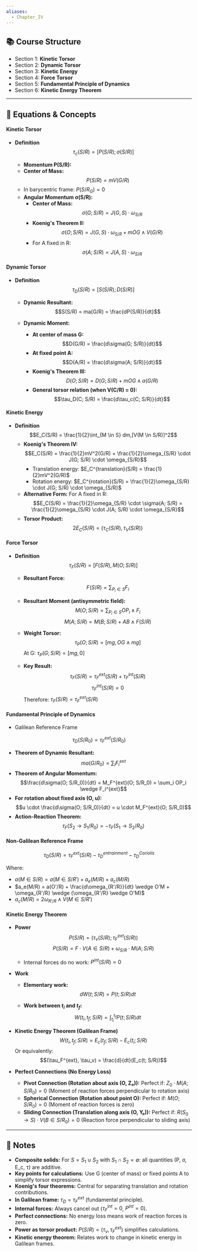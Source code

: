 ```yaml
---
aliases:
  - Chapter_IV
---
```

## 📚 Course Structure

- Section 1: **Kinetic Torsor**
- Section 2: **Dynamic Torsor**
- Section 3: **Kinetic Energy**
- Section 4: **Force Torsor**
- Section 5: **Fundamental Principle of Dynamics**
- Section 6: **Kinetic Energy Theorem**

---

## 📐 Equations & Concepts

#### Kinetic Torsor
- **Definition**
	$$\tau_c(S/R) = [P(S/R); \sigma(S/R)]$$

	- **Momentum P(S/R):**
    - **Center of Mass:** $$P(S/R) = mV(G/R)$$
    - In barycentric frame: $P(S/R_G) = 0$
	- **Angular Momentum σ(S/R):**
	    - **Center of Mass:** $$\sigma(G; S/R) = J(G, S) \cdot \omega_{S/R}$$
	    - **Koenig's Theorem II:** $$\sigma(O; S/R) = J(G, S) \cdot \omega_{S/R} + mOG \wedge V(G/R)$$
	    - For A fixed in R: $$\sigma(A; S/R) = J(A, S) \cdot \omega_{S/R}$$
#### Dynamic Torsor
- **Definition**
	$$\tau_D(S/R) = [S(S/R); D(S/R)]$$
	- **Dynamic Resultant:** $$S(S/R) = ma(G/R) = \frac{dP(S/R)}{dt}$$
    
	- **Dynamic Moment:**
    
	    - **At center of mass G:** $$D(G/R) = \frac{d\sigma(G; S/R)}{dt}$$
	    - **At fixed point A:** $$D(A/R) = \frac{d\sigma(A; S/R)}{dt}$$
	    - **Koenig's Theorem III:** $$D(O; S/R) = D(G; S/R) + mOG \wedge a(G/R)$$
	    - **General torsor relation (when V(C/R) = 0):** $$\tau_D(C; S/R) = \frac{d\tau_c(C; S/R)}{dt}$$
#### Kinetic Energy
- **Definition**
	$$E_C(S/R) = \frac{1}{2}\int_{M \in S} dm,[V(M \in S/R)]^2$$
	- **Koenig's Theorem IV:** $$E_C(S/R) = \frac{1}{2}mV^2(G/R) + \frac{1}{2}\omega_{S/R} \cdot J(G; S/R) \cdot \omega_{S/R}$$
	    - Translation energy: $E_C^{translation}(S/R) = \frac{1}{2}mV^2(G/R)$
	    - Rotation energy: $E_C^{rotation}(S/R) = \frac{1}{2}\omega_{S/R} \cdot J(G; S/R) \cdot \omega_{S/R}$
	- **Alternative Form:** For A fixed in R: $$E_C(S/R) = \frac{1}{2}\omega_{S/R} \cdot \sigma(A; S/R) = \frac{1}{2}\omega_{S/R} \cdot J(A; S/R) \cdot \omega_{S/R}$$
	- **Torsor Product:** $$2E_C(S/R) = (\tau_C(S/R), \tau_V(S/R))$$
#### Force Torsor
- **Definition**
	$$\tau_F(S/R) = [F(S/R), M(O; S/R)]$$
	- **Resultant Force:** $$F(S/R) = \sum_{P_i \in S} F_i$$
	- **Resultant Moment (antisymmetric field):** $$M(O; S/R) = \sum_{P_i \in S} OP_i \wedge F_i$$ $$M(A; S/R) = M(B; S/R) + AB \wedge F(S/R)$$
	- **Weight Torsor:** $$\tau_P(O; S/R) = [mg, OG \wedge mg]$$ At G: $\tau_P(G; S/R) = [mg, 0]$
    
	- **Key Result:** $$\tau_F(S/R) = \tau_F^{ext}(S/R) + \tau_F^{int}(S/R)$$ $$\tau_F^{int}(S/R) = 0$$ Therefore: $\tau_F(S/R) = \tau_F^{ext}(S/R)$
    
#### Fundamental Principle of Dynamics
-  Galilean Reference Frame

$$\tau_D(S/R_0) = \tau_F^{ext}(S/R_0)$$

- **Theorem of Dynamic Resultant:** $$ma(G/R_0) = \sum_i F_i^{ext}$$
- **Theorem of Angular Momentum:** $$\frac{d\sigma(O; S/R_0)}{dt} = M_F^{ext}(O; S/R_0) = \sum_i OP_i \wedge F_i^{ext}$$
- **For rotation about fixed axis (O, u):** $$u \cdot \frac{d\sigma(O; S/R_0)}{dt} = u \cdot M_F^{ext}(O; S/R_0)$$
- **Action-Reaction Theorem:** $$\tau_F(S_2 \to S_1/R_0) = -\tau_F(S_1 \to S_2/R_0)$$

#### Non-Galilean Reference Frame

$$\tau_D(S/R) = \tau_F^{ext}(S/R) - \tau_D^{entrainment} - \tau_D^{Coriolis}$$

Where:

- $a(M \in S/R) = a(M \in S/R') + a_e(M/R) + a_c(M/R)$
- $a_e(M/R) = a(O'/R) + \frac{d\omega_{R'/R}}{dt} \wedge O'M + \omega_{R'/R} \wedge (\omega_{R'/R} \wedge O'M)$
- $a_c(M/R) = 2\omega_{R'/R} \wedge V(M \in S/R')$

#### Kinetic Energy Theorem
- **Power**
$$P(S/R) = (\tau_v(S/R); \tau_F^{ext}(S/R))$$ $$P(S/R) = F \cdot V(A \in S/R) + \omega_{S/R} \cdot M(A; S/R)$$

	- Internal forces do no work: $P^{int}(S/R) = 0$

- **Work**
	- **Elementary work:** $$dW(t; S/R) = P(t; S/R)dt$$
    
	- **Work between $t_i$ and $t_f$:** $$W(t_i, t_f; S/R) = \int_{t_i}^{t_f} P(t; S/R)dt$$
- **Kinetic Energy Theorem (Galilean Frame)**
$$W(t_i, t_f; S/R) = E_c(t_f; S/R) - E_c(t_i; S/R)$$
	Or equivalently: $$(\tau_F^{ext}, \tau_v) = \frac{d}{dt}(E_c(t; S/R))$$
- **Perfect Connections (No Energy Loss)**
	- **Pivot Connection (Rotation about axis (O, Z₀)):** Perfect if: $Z_0 \cdot M(A; S/R_0) = 0$ (Moment of reaction forces perpendicular to rotation axis)
	- **Spherical Connection (Rotation about point O):** Perfect if: $M(O; S/R_0) = 0$ (Moment of reaction forces is zero)
	- **Sliding Connection (Translation along axis (O, Y₀)):** Perfect if: $R(S_0 \to S) \cdot V(B \in S/R_0) = 0$ (Reaction force perpendicular to sliding axis)

---
## 📝 Notes

- **Composite solids:** For $S = S_1 \cup S_2$ with $S_1 \cap S_2 = \emptyset$: all quantities (P, σ, E_c, τ) are additive.
- **Key points for calculations:** Use G (center of mass) or fixed points A to simplify torsor expressions.
- **Koenig's four theorems:** Central for separating translation and rotation contributions.
- **In Galilean frame:** $\tau_D = \tau_F^{ext}$ (fundamental principle).
- **Internal forces:** Always cancel out ($\tau_F^{int} = 0$, $P^{int} = 0$).
- **Perfect connections:** No energy loss means work of reaction forces is zero.
- **Power as torsor product:** $P(S/R) = (\tau_v, \tau_F^{ext})$ simplifies calculations.
- **Kinetic energy theorem:** Relates work to change in kinetic energy in Galilean frames.
